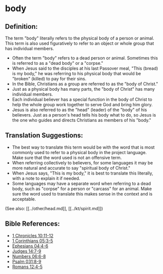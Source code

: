 # body #

## Definition: ##

The term "body" literally refers to the physical body of a person or animal. This term is also used figuratively to refer to an object or  whole group that has individual members.

* Often the term "body" refers to a dead person or animal. Sometimes this is referred to as a "dead body" or a "corpse."
* When Jesus said to the disciples at his last Passover meal, "This (bread) is my body," he was referring to his physical body that would be "broken" (killed) to pay for their sins.
* In the Bible, Christians as a group are referred to as the "body of Christ."
* Just as a physical body has many parts, the "body of Christ" has many individual members.
* Each individual believer has a special function in the body of Christ to help the whole group work together to serve God and bring him glory.
* Jesus is also referred to as the "head" (leader) of the "body" of his believers. Just as a person's head tells his body what to do, so Jesus is the one who guides and directs Christians as members of his "body."

## Translation Suggestions: ##

* The best way to translate this term would be with the word that is most commonly used to refer to a physical body in the project language. Make sure that the word used is not an offensive term.
* When referring collectively to believers, for some languages it may be more natural and accurate to say "spiritual body of Christ."
* When Jesus says, "This is my body," it is best to translate this literally, with a note to explain it if needed.
* Some languages may have a separate word when referring to a dead body, such as "corpse" for a person or "carcass" for an animal. Make sure the word used to translate this makes sense in the context and is acceptable.

(See also: [[../other/head.md]], [[../kt/spirit.md]])

## Bible References: ##

* [1 Chronicles 10:11-12](en/tn/1ch/help/10/11)
* [1 Corinthians 05:3-5](en/tn/1co/help/05/03)
* [Ephesians 04:4-6](en/tn/eph/help/04/04)
* [Judges 14:7-9](en/tn/jdg/help/14/07)
* [Numbers 06:6-8](en/tn/num/help/06/06)
* [Psalm 031:8-9](en/tn/psa/help/31/08)
* [Romans 12:4-5](en/tn/rom/help/12/04)